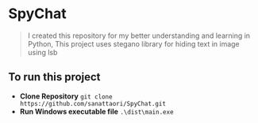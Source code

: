 # SpyChat

> I created this repository for my better understanding and learning in Python,
> This project uses stegano library for hiding text in image using lsb

## To run this project 
 - **Clone Repository** `git clone https://github.com/sanattaori/SpyChat.git`
 - **Run Windows executable file** `.\dist\main.exe`